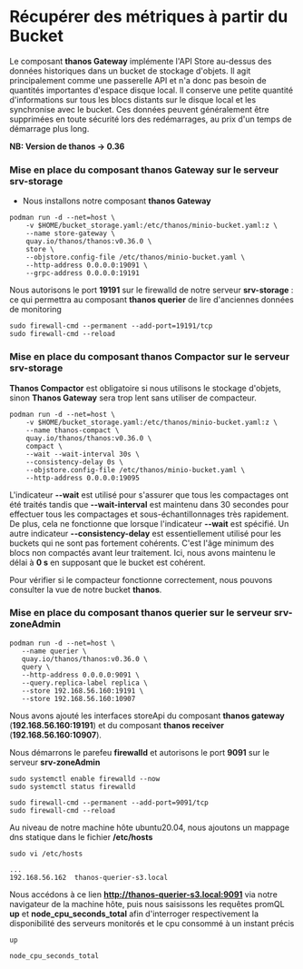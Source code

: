 # Récupérer des métriques à partir du Bucket

Le composant **thanos Gateway** implémente l'API Store au-dessus des données historiques dans un bucket de stockage d'objets. Il agit principalement comme une passerelle API et n'a donc pas besoin de quantités importantes d'espace disque local. Il conserve une petite quantité d'informations sur tous les blocs distants sur le disque local et les synchronise avec le bucket. Ces données peuvent généralement être supprimées en toute sécurité lors des redémarrages, au prix d'un temps de démarrage plus long.

**NB: Version de thanos -> 0.36**

### Mise en place du composant thanos Gateway sur le serveur srv-storage

- Nous installons notre composant **thanos Gateway**

```
podman run -d --net=host \
    -v $HOME/bucket_storage.yaml:/etc/thanos/minio-bucket.yaml:z \
    --name store-gateway \
    quay.io/thanos/thanos:v0.36.0 \
    store \
    --objstore.config-file /etc/thanos/minio-bucket.yaml \
    --http-address 0.0.0.0:19091 \
    --grpc-address 0.0.0.0:19191
```

Nous autorisons le port **19191** sur le firewalld de notre serveur **srv-storage** : ce qui permettra au composant **thanos querier** de lire d'anciennes données de monitoring 

```
sudo firewall-cmd --permanent --add-port=19191/tcp
sudo firewall-cmd --reload
```

### Mise en place du composant thanos Compactor sur le serveur srv-storage

**Thanos Compactor** est obligatoire si nous utilisons le stockage d'objets, sinon **Thanos Gateway** sera trop lent sans utiliser de compacteur.

```
podman run -d --net=host \
    -v $HOME/bucket_storage.yaml:/etc/thanos/minio-bucket.yaml:z \
    --name thanos-compact \
    quay.io/thanos/thanos:v0.36.0 \
    compact \
    --wait --wait-interval 30s \
    --consistency-delay 0s \
    --objstore.config-file /etc/thanos/minio-bucket.yaml \
    --http-address 0.0.0.0:19095
```

L'indicateur **--wait** est utilisé pour s'assurer que tous les compactages ont été traités tandis que **--wait-interval** est maintenu dans 30 secondes pour effectuer tous les compactages et sous-échantillonnages très rapidement. De plus, cela ne fonctionne que lorsque l'indicateur **--wait** est spécifié. Un autre indicateur **--consistency-delay** est essentiellement utilisé pour les buckets qui ne sont pas fortement cohérents. C'est l'âge minimum des blocs non compactés avant leur traitement. Ici, nous avons maintenu le délai à **0 s** en supposant que le bucket est cohérent.

Pour vérifier si le compacteur fonctionne correctement, nous pouvons consulter la vue de notre bucket **thanos**.

### Mise en place du composant thanos querier sur le serveur srv-zoneAdmin

```
podman run -d --net=host \
   --name querier \
   quay.io/thanos/thanos:v0.36.0 \
   query \
   --http-address 0.0.0.0:9091 \
   --query.replica-label replica \
   --store 192.168.56.160:19191 \
   --store 192.168.56.160:10907
```

Nous avons ajouté les interfaces storeApi du composant **thanos gateway** (**192.168.56.160:19191**) et du composant **thanos receiver** (**192.168.56.160:10907**).

Nous démarrons le parefeu **firewalld** et autorisons le port **9091** sur le serveur **srv-zoneAdmin**

```
sudo systemctl enable firewalld --now
sudo systemctl status firewalld
```

```
sudo firewall-cmd --permanent --add-port=9091/tcp
sudo firewall-cmd --reload
```

Au niveau de notre machine hôte ubuntu20.04, nous ajoutons un mappage dns statique dans le fichier **/etc/hosts**

```
sudo vi /etc/hosts
```

```
...
192.168.56.162  thanos-querier-s3.local
```

Nous accédons à ce lien **http://thanos-querier-s3.local:9091** via notre navigateur de la machine hôte, puis nous saisissons les requêtes promQL **up** et **node_cpu_seconds_total** afin d'interroger respectivement la disponibilité des serveurs monitorés et le cpu consommé à un instant précis

```
up
```

```
node_cpu_seconds_total
```